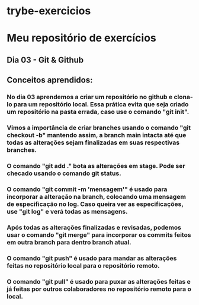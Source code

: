 # trybe-exercicios
# Meu repositório de exercícios
## Dia 03 - Git & Github
## Conceitos aprendidos:
### No dia 03 aprendemos a criar um repositório no github e clona-lo para um repositório local. Essa prática evita que seja criado um repositório na pasta errada, caso use o comando "git init".
### Vimos a importância de criar branches usando o comando "git checkout -b" mantendo assim, a branch main intacta até que todas as alterações sejam finalizadas em suas respectivas branches.
### O comando "git add ." bota as alterações em stage. Pode ser checado usando o comando git status.
### O comando "git commit -m 'mensagem'" é usado para incorporar a alteração na branch, colocando uma mensagem de especificação no log. Caso queira ver as especificações, use "git log" e verá todas as mensagens.
### Após todas as alterações finalizadas e revisadas, podemos usar o comando "git merge" para incorporar os commits feitos em outra branch para dentro branch atual. 
### O comando "git push" é usado para mandar as alterações feitas no repositório local para o repositório remoto.
### O comando "git pull" é usado para puxar as alterações feitas e já feitas por outros colaboradores no repositório remoto para o local.

